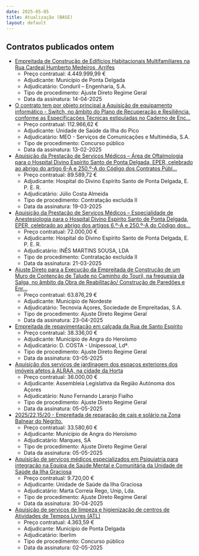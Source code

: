```yaml
---
date: 2025-05-05
title: Atualização (BASE)
layout: default
---
```

## Contratos publicados ontem

* [Empreitada de Construção de Edifícios Habitacionais Multifamiliares na Rua Cardeal Humberto Medeiros, Arrifes](https://www.base.gov.pt/Base4/pt/detalhe/?type=contratos&id=11391580)
  * Preço contratual: 4.449.999,99 €
  * Adjudicante: Município de Ponta Delgada
  * Adjudicatário: Conduril – Engenharia, S.A.
  * Tipo de procedimento: Ajuste Direto Regime Geral
  * Data da assinatura: 14-04-2025
* [O  contrato tem por objeto principal a Aquisição de equipamento informático - Switch, no âmbito do Plano de Recuperação e Resiliência, conforme as Especificações Técnicas estipuladas no Caderno de Enc...](https://www.base.gov.pt/Base4/pt/detalhe/?type=contratos&id=11391698)
  * Preço contratual: 112.966,62 €
  * Adjudicante: Unidade de Saúde da Ilha do Pico
  * Adjudicatário: MEO - Serviços de Comunicações e Multimédia, S.A.
  * Tipo de procedimento: Concurso público
  * Data da assinatura: 13-02-2025
* [Aquisição da Prestação de Serviços Médicos – Área de Oftalmologia para o Hospital Divino Espírito Santo de Ponta Delgada, EPER, celebrado ao abrigo do artigo 6-A e 250.º-A do Código dos Contratos Públ...](https://www.base.gov.pt/Base4/pt/detalhe/?type=contratos&id=11392420)
  * Preço contratual: 89.589,72 €
  * Adjudicante: Hospital do Divino Espírito Santo de Ponta Delgada, E. P. E. R.
  * Adjudicatário: Júlio Costa Almeida
  * Tipo de procedimento: Contratação excluída II
  * Data da assinatura: 19-03-2025
* [Aquisição da Prestação de Serviços Médicos – Especialidade de Anestesiologia para o Hospital Divino Espírito Santo de Ponta Delgada, EPER, celebrado ao abrigo dos artigos 6.º-A e 250.º-A do Código dos...](https://www.base.gov.pt/Base4/pt/detalhe/?type=contratos&id=11392325)
  * Preço contratual: 72.000,00 €
  * Adjudicante: Hospital do Divino Espírito Santo de Ponta Delgada, E. P. E. R.
  * Adjudicatário: INÊS MARTINS SOUSA, LDA
  * Tipo de procedimento: Contratação excluída II
  * Data da assinatura: 21-03-2025
* [Ajuste Direto para a Execução da Empreitada de Construção de um Muro de Contenção de Talude no Caminho do Touril, na freguesia da Salga, no âmbito da Obra de Reabilitação/ Construção de Paredões e Enr...](https://www.base.gov.pt/Base4/pt/detalhe/?type=contratos&id=11391258)
  * Preço contratual: 63.876,29 €
  * Adjudicante: Município de Nordeste
  * Adjudicatário: Tecnovia Açores, Sociedade de Empreitadas, S.A.
  * Tipo de procedimento: Ajuste Direto Regime Geral
  * Data da assinatura: 23-04-2025
* [Empreitada de repavimentação em calçada da Rua de Santo Espírito](https://www.base.gov.pt/Base4/pt/detalhe/?type=contratos&id=11391679)
  * Preço contratual: 38.336,00 €
  * Adjudicante: Município de Angra do Heroísmo
  * Adjudicatário: D. COSTA - Unipessoal, Ldª.
  * Tipo de procedimento: Ajuste Direto Regime Geral
  * Data da assinatura: 03-05-2025
* [Aquisição dos serviços de jardinagem dos espaços exteriores dos imóveis afetos à ALRAA, na cidade da Horta](https://www.base.gov.pt/Base4/pt/detalhe/?type=contratos&id=11391710)
  * Preço contratual: 36.000,00 €
  * Adjudicante: Assembleia Legislativa da Região Autónoma dos Açores
  * Adjudicatário: Nuno Fernando Laranjo Fialho
  * Tipo de procedimento: Ajuste Direto Regime Geral
  * Data da assinatura: 05-05-2025
* [2025/22,15/20 - Empreitada de reparação de cais e solário na Zona Balnear do Negrito.](https://www.base.gov.pt/Base4/pt/detalhe/?type=contratos&id=11392539)
  * Preço contratual: 33.580,60 €
  * Adjudicante: Município de Angra do Heroísmo
  * Adjudicatário: Marques, SA
  * Tipo de procedimento: Ajuste Direto Regime Geral
  * Data da assinatura: 05-05-2025
* [Aquisição de serviços médicos especializados em Psiquiatria para integração na Equipa de Saúde Mental e Comunitária da Unidade de Saúde da Ilha Graciosa](https://www.base.gov.pt/Base4/pt/detalhe/?type=contratos&id=11391707)
  * Preço contratual: 9.720,00 €
  * Adjudicante: Unidade de Saúde da Ilha Graciosa
  * Adjudicatário: Marta Correia Rego, Unip, Lda.
  * Tipo de procedimento: Ajuste Direto Regime Geral
  * Data da assinatura: 30-04-2025
* [Aquisição de serviços de limpeza e higienização de centros de Atividades de Tempos Livres (ATL)](https://www.base.gov.pt/Base4/pt/detalhe/?type=contratos&id=11391080)
  * Preço contratual: 4.363,59 €
  * Adjudicante: Município de Ponta Delgada
  * Adjudicatário: Iberlim
  * Tipo de procedimento: Concurso público
  * Data da assinatura: 02-05-2025

